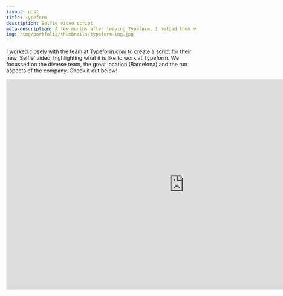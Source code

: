 ```yaml
---
layout: post
title: Typeform
description: Selfie video script
meta-description: A few months after leaving Typeform, I helped them write a script for their "Selfie" video. 
img: /img/portfolio/thumbnails/typeform-img.jpg
---
```


I worked closely with the team at Typeform.com to create a script for their new ‘Selfie’ video, highlighting what it is like to work at Typeform. We focussed on the diverse team, the great location (Barcelona) and the run aspects of the company. Check it out below!

<iframe width="940" height="558" src="https://www.youtube.com/embed/_I5TlsPVAq8" frameborder="0" allowfullscreen></iframe>